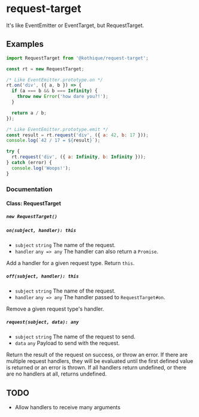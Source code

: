 request-target
============

It's like EventEmitter or EventTarget, but RequestTarget.

## Examples

```js
import RequestTarget from '@kothique/request-target';

const rt = new RequestTarget;

/* Like EventEmitter.prototype.on */
rt.on('div', ({ a, b }) => {
  if (a === b && b === Infinity) {
    throw new Error('how dare you?!');
  }

  return a / b;
});

/* Like EventEmitter.prototype.emit */
const result = rt.request('div', ({ a: 42, b: 17 }));
console.log(`42 / 17 = ${result}`);

try {
  rt.request('div', ({ a: Infinity, b: Infinity }));
} catch (error) {
  console.log('Woops!');
}
```

### Documentation

#### Class: RequestTarget

##### `new RequestTarget()`

##### `on(subject, handler): this`

- `subject` `string` The name of the request.
- `handler` `any => any` The handler can also return a `Promise`.

Add a handler for a given request type. Return `this`.

##### `off(subject, handler): this`

- `subject` `string` The name of the request.
- `handler` `any => any` The handler passed to `RequestTarget#on`.

Remove a given request type's handler.

##### `request(subject, data): any`

- `subject` `string` The name of the request to send.
- `data` `any` Payload to send with the request.

Return the result of the request on success, or throw an error. If there are
multiple request handlers, they will be evaluated until the first defined value
is returned or an error is thrown. If all handlers return undefined, or there
are no handlers at all, returns undefined.

## TODO

- Allow handlers to receive many arguments
